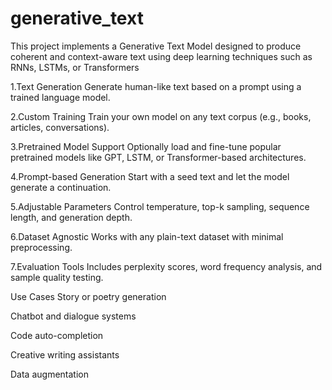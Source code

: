 # generative_text
This project implements a Generative Text Model designed to produce coherent and context-aware text using deep learning techniques such as RNNs, LSTMs, or Transformers

1.Text Generation
Generate human-like text based on a prompt using a trained language model.

2.Custom Training
Train your own model on any text corpus (e.g., books, articles, conversations).

3.Pretrained Model Support
Optionally load and fine-tune popular pretrained models like GPT, LSTM, or Transformer-based architectures.

4.Prompt-based Generation
Start with a seed text and let the model generate a continuation.

5.Adjustable Parameters
Control temperature, top-k sampling, sequence length, and generation depth.

6.Dataset Agnostic
Works with any plain-text dataset with minimal preprocessing.

 7.Evaluation Tools
Includes perplexity scores, word frequency analysis, and sample quality testing.

Use Cases
Story or poetry generation

Chatbot and dialogue systems

Code auto-completion

Creative writing assistants

Data augmentation

